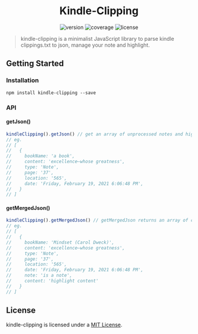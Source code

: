 <h1 align="center">Kindle-Clipping</h1>

<p align="center">
<img src="https://img.shields.io/badge/npm-v0.5-519dd9.svg" alt="version">
<img src="https://img.shields.io/codecov/c/github/morehardy/kindle-clipping/coverage.svg?style=flat-square" alt="coverage">
<img src="https://img.shields.io/github/license/morehardy/kindle-clipping" alt="license">

</p>

> kindle-clipping is a minimalist JavaScript library to parse kindle clippings.txt to json, manage your note and highlight.

## Getting Started

### Installation

```console
npm install kindle-clipping --save
```
### API

#### getJson()
```javascript
kindleClipping().getJson() // get an array of unprocessed notes and highlight objects
// eg.
// [
//   {
//     bookName: 'a book',
//     content: 'excellence—whose greatness',       
//     type: 'Note',
//     page: '37',
//     location: '565',
//     date: 'Friday, February 19, 2021 6:06:48 PM',
//   }
// ]
```
#### getMergedJson()
```javascript
kindleClipping().getMergedJson() // getMergedJson returns an array of combined notes and annotation objects
// eg.
// [
//   {
//     bookName: 'Mindset (Carol Dweck)',
//     content: 'excellence—whose greatness',       
//     type: 'Note',
//     page: '37',
//     location: '565',
//     date: 'Friday, February 19, 2021 6:06:48 PM',
//     note: 'is a note',
//     content: 'highlight content'
//   }
// ]
```



## License

kindle-clipping is licensed under a [MIT License](./LICENSE).
